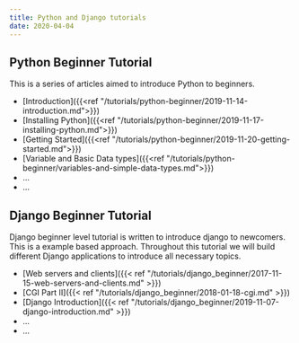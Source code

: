 ```yaml
---
title: Python and Django tutorials
date: 2020-04-04
---
```


## Python Beginner Tutorial
This is a series of articles aimed to introduce Python to beginners.

* [Introduction]({{<ref "/tutorials/python-beginner/2019-11-14-introduction.md">}})
* [Installing Python]({{<ref "/tutorials/python-beginner/2019-11-17-installing-python.md">}})
* [Getting Started]({{<ref "/tutorials/python-beginner/2019-11-20-getting-started.md">}})
* [Variable and Basic Data types]({{<ref "/tutorials/python-beginner/variables-and-simple-data-types.md">}})
* ...
* ...


## Django Beginner Tutorial
Django beginner level tutorial is written to introduce django to newcomers. This is a 
example based approach. Throughout this tutorial we will build different Django applications
to introduce all necessary topics.

* [Web servers and clients]({{< ref "/tutorials/django_beginner/2017-11-15-web-servers-and-clients.md" >}})
* [CGI Part II]({{< ref "/tutorials/django_beginner/2018-01-18-cgi.md" >}})
* [Django Introduction]({{< ref "/tutorials/django_beginner/2019-11-07-django-introduction.md" >}})
* ...
* ...
